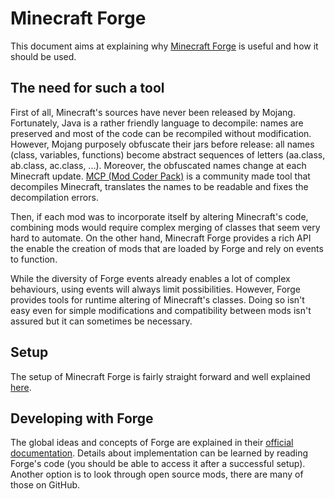 # Minecraft Forge

This document aims at explaining why [Minecraft Forge](https://files.minecraftforge.net/) is useful and how it should be used.

## The need for such a tool

First of all, Minecraft's sources have never been released by Mojang. Fortunately, Java is a rather friendly language to decompile: names are preserved and most of the code can be recompiled without modification. However, Mojang purposely obfuscate their jars before release: all names (class, variables, functions) become abstract sequences of letters (aa.class, ab.class, ac.class, ...). Moreover, the obfuscated names change at each Minecraft update. [MCP (Mod Coder Pack)](https://minecraft.gamepedia.com/Programs_and_editors/Mod_Coder_Pack) is a community made tool that decompiles Minecraft, translates the names to be readable and fixes the decompilation errors.

Then, if each mod was to incorporate itself by altering Minecraft's code, combining mods would require complex merging of classes that seem very hard to automate. On the other hand, Minecraft Forge provides a rich API the enable the creation of mods that are loaded by Forge and rely on events to function.

While the diversity of Forge events already enables a lot of complex behaviours, using events will always limit possibilities. However, Forge provides tools for runtime altering of Minecraft's classes. Doing so isn't easy even for simple modifications and compatibility between mods isn't assured but it can sometimes be necessary.

## Setup

The setup of Minecraft Forge is fairly straight forward and well explained [here](http://mcforge.readthedocs.io/en/latest/gettingstarted/).

## Developing with Forge

The global ideas and concepts of Forge are explained in their [official documentation](http://mcforge.readthedocs.io/en/latest/). Details about implementation can be learned by reading Forge's code (you should be able to access it after a successful setup). Another option is to look through open source mods, there are many of those on GitHub.
